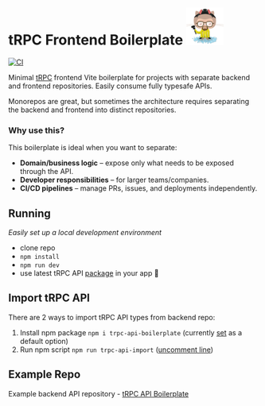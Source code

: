 # tRPC Frontend Boilerplate ![Heisenberg](/misc/heisenberg_75.png)

[![CI][ci-badge]][ci-url]

Minimal [tRPC](https://trpc.io/) frontend Vite boilerplate for projects with separate backend and frontend repositories. Easily consume fully typesafe APIs.

Monorepos are great, but sometimes the architecture requires separating the backend and frontend into distinct repositories.

### Why use this?

This boilerplate is ideal when you want to separate:

- **Domain/business logic** – expose only what needs to be exposed through the API.
- **Developer responsibilities** – for larger teams/companies.
- **CI/CD pipelines** – manage PRs, issues, and deployments independently.

## Running

_Easily set up a local development environment_

- clone repo
- `npm install`
- `npm run dev`
- use latest tRPC API [package](https://www.npmjs.com/package/trpc-api-boilerplate) in your app 🚀

## Import tRPC API

There are 2 ways to import tRPC API types from backend repo:

1. Install npm package `npm i trpc-api-boilerplate` (currently [set](https://github.com/mkosir/trpc-fe-boilerplate-vite/blob/main/src/common/trpc-api-boilerplate/client/index.ts#L4) as a default option)
2. Run npm script `npm run trpc-api-import` ([uncomment line](https://github.com/mkosir/trpc-fe-boilerplate-vite/blob/main/src/common/trpc-api-boilerplate/client/index.ts#L8))

## Example Repo

Example backend API repository - [tRPC API Boilerplate](https://github.com/mkosir/trpc-api-boilerplate)

<!-- Badges -->

[ci-badge]: https://github.com/mkosir/trpc-fe-boilerplate-vite/actions/workflows/main.yml/badge.svg
[ci-url]: https://github.com/mkosir/trpc-fe-boilerplate-vite/actions/workflows/main.yml
